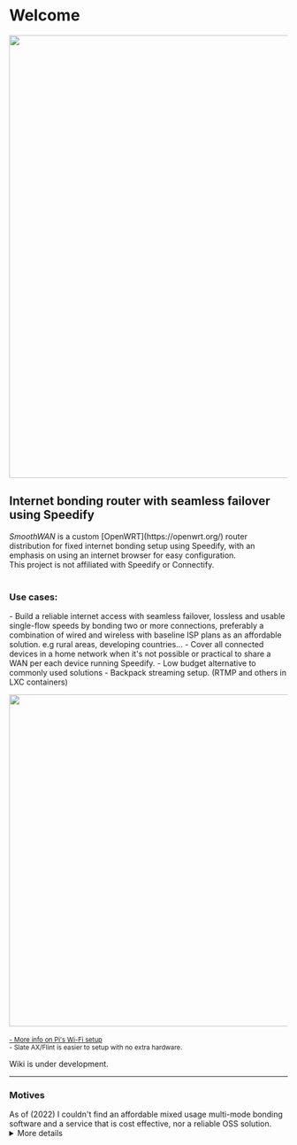 <h1>Welcome</h1>
<img src="https://user-images.githubusercontent.com/96490382/185179903-4cbac04d-d0f7-47e2-b81a-167803205d33.png" width="800"/>
<h2>Internet bonding router with seamless failover using Speedify</h2>
<i>SmoothWAN</i> is a custom [OpenWRT](https://openwrt.org/) router distribution for fixed internet bonding setup using Speedify, with an emphasis on using an internet browser for easy configuration. <br>  
This project is not affiliated with Speedify or Connectify.<br>
<br>
<h3>Use cases: </h3>
- Build a reliable internet access with seamless failover, lossless and usable single-flow speeds by bonding two or more connections, preferably a combination of wired and wireless with baseline ISP plans as an affordable solution. e.g rural areas, developing countries...
- Cover all connected devices in a home network when it's not possible or practical to share a WAN per each device running Speedify.  
- Low budget alternative to commonly used solutions
- Backpack streaming setup. (RTMP and others in LXC containers)
  
<img src="https://raw.githubusercontent.com/TalalMash/SmoothWAN-web/main/smoothwan-illust.drawio.svg" width="600"/> <br>  
<sub>[- More info on Pi's Wi-Fi setup](https://github.com/TalalMash/SmoothWAN/discussions/18#discussioncomment-2521688)<br>- Slate AX/Flint is easier to setup with no extra hardware.</sub>  
  
Wiki is under development.

 ***

<h3>Motives</h3>
As of (2022) I couldn't find an affordable mixed usage multi-mode bonding software and a service that is cost effective, nor a reliable OSS solution.
<details> 
<summary>More details</summary>
<b>Note:</b> These are my own findings/review and they are not accurate. <br>
<br>
- Includes optimization for non-livestreaming services in addition to livestreaming, e.g SSH, games etc. <br>
- Relatively affordable due to publicly shared servers. <br>
- Server region selection for region restricted services and multiple backup public servers. <br>
- Application aware conditioning in "Streaming mode": sensitive streams packets (when detected) are duplicated across WANs and prioritized for VoIP, video calls, streaming, and games for seamless failover and lossless connectivity even when combining lossy WANs. While non-sensitive streams packets are aggregated across WANs for the speed of the total combined WANs, and bulk downloads using single sockets are aggregated. Sensitive streams are also aggregated with high quality sources. <br>
- Advanced quality monitoring: per WAN quality rating system that's based on jitter, latency, stability, and speed variations over a period of time to prevent an unstable WAN from impacting total aggregation performance. e.g WAN resume and suspend delay is increased on multiple failures, poor connections will be removed from aggregation and used for backup etc. <br>
- Automatic bypass function for region/VPN restricted services. e.g Netflix <br>
- Per WAN VPN transport protocols for optimal connectivity when used with strict ISPs or poor middleboxes, used protocols: HTTPS(disguises as web browsing), UDP, TCP, TCP Multiple. <br>
- "TCP Multiple" transport protocol as known as parallel transfer sockets allows maximum speed to be achieved on high latency, lossy, and far region VPN servers (with loss based CCA host settings and out-of-order packets). <br>
- Quick packet aggregation weighing for largely asymmetric and heterogenous WANs bonding while slowly adapting on long periods when using cellular/wireless with variable speeds. <br>
- Low out of order packet delivery on aggregation, needed for single socket TCP connection performance at the cost of minor latency increase. <br>
- Options for using a WAN for speed boosts only with adjustable threshold (advanced - CLI) and backup only mode. <br>
- Switching critical settings such as protocols, modes, and adding or removing WANs without disruption or requiring a restart. <br>
- Maintains low TCP-over-TCP overhead relative to other VPNs. <br>
  
</details>
